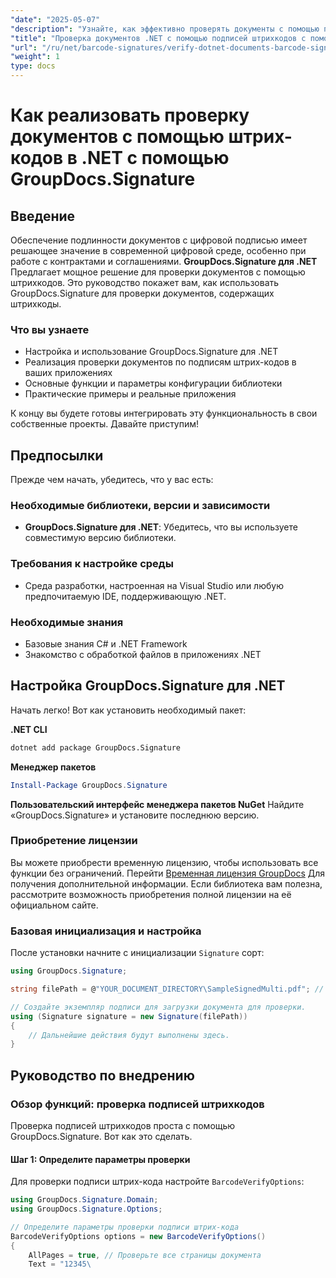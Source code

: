 ```yaml
---
"date": "2025-05-07"
"description": "Узнайте, как эффективно проверять документы с помощью подписей штрихкодов с помощью GroupDocs.Signature для .NET. Это руководство охватывает настройку, внедрение и практическое применение."
"title": "Проверка документов .NET с помощью подписей штрихкодов с помощью GroupDocs.Signature"
"url": "/ru/net/barcode-signatures/verify-dotnet-documents-barcode-signatures-groupdocs/"
"weight": 1
type: docs
---
```

# Как реализовать проверку документов с помощью штрих-кодов в .NET с помощью GroupDocs.Signature

## Введение

Обеспечение подлинности документов с цифровой подписью имеет решающее значение в современной цифровой среде, особенно при работе с контрактами и соглашениями. **GroupDocs.Signature для .NET** Предлагает мощное решение для проверки документов с помощью штрихкодов. Это руководство покажет вам, как использовать GroupDocs.Signature для проверки документов, содержащих штрихкоды.

### Что вы узнаете
- Настройка и использование GroupDocs.Signature для .NET
- Реализация проверки документов по подписям штрих-кодов в ваших приложениях
- Основные функции и параметры конфигурации библиотеки
- Практические примеры и реальные приложения

К концу вы будете готовы интегрировать эту функциональность в свои собственные проекты. Давайте приступим!

## Предпосылки
Прежде чем начать, убедитесь, что у вас есть:

### Необходимые библиотеки, версии и зависимости
- **GroupDocs.Signature для .NET**: Убедитесь, что вы используете совместимую версию библиотеки.
  
### Требования к настройке среды
- Среда разработки, настроенная на Visual Studio или любую предпочитаемую IDE, поддерживающую .NET.
### Необходимые знания
- Базовые знания C# и .NET Framework
- Знакомство с обработкой файлов в приложениях .NET

## Настройка GroupDocs.Signature для .NET
Начать легко! Вот как установить необходимый пакет:

**.NET CLI**
```bash
dotnet add package GroupDocs.Signature
```
**Менеджер пакетов**
```powershell
Install-Package GroupDocs.Signature
```
**Пользовательский интерфейс менеджера пакетов NuGet**
Найдите «GroupDocs.Signature» и установите последнюю версию.

### Приобретение лицензии
Вы можете приобрести временную лицензию, чтобы использовать все функции без ограничений. Перейти [Временная лицензия GroupDocs](https://purchase.groupdocs.com/temporary-license/) Для получения дополнительной информации. Если библиотека вам полезна, рассмотрите возможность приобретения полной лицензии на её официальном сайте.

### Базовая инициализация и настройка
После установки начните с инициализации `Signature` сорт:
```csharp
using GroupDocs.Signature;

string filePath = @"YOUR_DOCUMENT_DIRECTORY\SampleSignedMulti.pdf"; // Замените на фактический путь к файлу.

// Создайте экземпляр подписи для загрузки документа для проверки.
using (Signature signature = new Signature(filePath))
{
    // Дальнейшие действия будут выполнены здесь.
}
```
## Руководство по внедрению
### Обзор функций: проверка подписей штрихкодов
Проверка подписей штрихкодов проста с помощью GroupDocs.Signature. Вот как это сделать.

#### Шаг 1: Определите параметры проверки
Для проверки подписи штрих-кода настройте `BarcodeVerifyOptions`:
```csharp
using GroupDocs.Signature.Domain;
using GroupDocs.Signature.Options;

// Определите параметры проверки подписи штрих-кода
BarcodeVerifyOptions options = new BarcodeVerifyOptions()
{
    AllPages = true, // Проверьте все страницы документа
    Text = "12345\